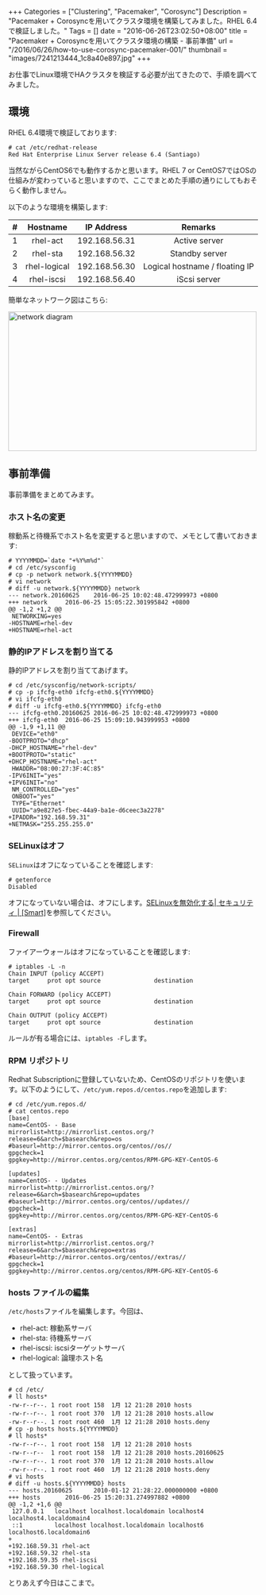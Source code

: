 +++
Categories = ["Clustering", "Pacemaker", "Corosync"]
Description = "Pacemaker + Corosyncを用いてクラスタ環境を構築してみました。RHEL 6.4で検証しました。"
Tags = []
date = "2016-06-26T23:02:50+08:00"
title = "Pacemaker + Corosyncを用いてクラスタ環境の構築 - 事前準備"
url = "/2016/06/26/how-to-use-corosync-pacemaker-001/"
thumbnail = "images/7241213444_1c8a40e897.jpg"
+++

お仕事でLinux環境でHAクラスタを検証する必要が出てきたので、手順を調べてみました。

## 環境
RHEL 6.4環境で検証しております:

```
# cat /etc/redhat-release
Red Hat Enterprise Linux Server release 6.4 (Santiago)
```

当然ながらCentOS6でも動作するかと思います。RHEL 7 or CentOS7ではOSの仕組みが変わっていると思いますので、ここでまとめた手順の通りにしてもおそらく動作しません。

以下のような環境を構築します:

| # | Hostname | IP Address | Remarks |
|:-:|:--------:|:----------:|:-------:|
| 1 | rhel-act | 192.168.56.31 | Active server |
| 2 | rhel-sta | 192.168.56.32 | Standby server |
| 3 | rhel-logical | 192.168.56.30 | Logical hostname / floating IP |
| 4 | rhel-iscsi | 192.168.56.40 | iScsi server |

簡単なネットワーク図はこちら:

<a data-flickr-embed="true"  href="https://www.flickr.com/photos/42332031@N02/27578460773/in/dateposted/" title="network diagram"><img src="https://c6.staticflickr.com/8/7307/27578460773_d917becbf9.jpg" width="500" height="281" alt="network diagram"></a><script async src="//embedr.flickr.com/assets/client-code.js" charset="utf-8"></script>

## 事前準備
事前準備をまとめてみます。

### ホスト名の変更
稼動系と待機系でホスト名を変更すると思いますので、メモとして書いておきます:

```
# YYYYMMDD=`date "+%Y%m%d"`
# cd /etc/sysconfig
# cp -p network network.${YYYYMMDD}
# vi network
# diff -u network.${YYYYMMDD} network
--- network.20160625    2016-06-25 10:02:48.472999973 +0800
+++ network     2016-06-25 15:05:22.301995842 +0800
@@ -1,2 +1,2 @@
 NETWORKING=yes
-HOSTNAME=rhel-dev
+HOSTNAME=rhel-act
```

### 静的IPアドレスを割り当てる
静的IPアドレスを割り当ててあげます。

```
# cd /etc/sysconfig/network-scripts/
# cp -p ifcfg-eth0 ifcfg-eth0.${YYYYMMDD}
# vi ifcfg-eth0
# diff -u ifcfg-eth0.${YYYYMMDD} ifcfg-eth0
--- ifcfg-eth0.20160625 2016-06-25 10:02:48.472999973 +0800
+++ ifcfg-eth0  2016-06-25 15:09:10.943999953 +0800
@@ -1,9 +1,11 @@
 DEVICE="eth0"
-BOOTPROTO="dhcp"
-DHCP_HOSTNAME="rhel-dev"
+BOOTPROTO="static"
+DHCP_HOSTNAME="rhel-act"
 HWADDR="08:00:27:3F:4C:85"
-IPV6INIT="yes"
+IPV6INIT="no"
 NM_CONTROLLED="yes"
 ONBOOT="yes"
 TYPE="Ethernet"
 UUID="a9e827e5-fbec-44a9-ba1e-d6ceec3a2278"
+IPADDR="192.168.59.31"
+NETMASK="255.255.255.0"
```
### SELinuxはオフ
`SELinux`はオフになっていることを確認します:

```
# getenforce
Disabled
```

オフになっていない場合は、オフにします。[SELinuxを無効化する| セキュリティ | [Smart]](http://rfs.jp/server/security/selinux01.html)を参照してください。

### Firewall
ファイアーウォールはオフになっていることを確認します:

```
# iptables -L -n
Chain INPUT (policy ACCEPT)
target     prot opt source               destination

Chain FORWARD (policy ACCEPT)
target     prot opt source               destination

Chain OUTPUT (policy ACCEPT)
target     prot opt source               destination
```

ルールが有る場合には、`iptables -F`します。

### RPM リポジトリ
Redhat Subscriptionに登録していないため、CentOSのリポジトリを使います。以下のようにして、`/etc/yum.repos.d/centos.repo`を追加します:

```
# cd /etc/yum.repos.d/
# cat centos.repo
[base]
name=CentOS- - Base
mirrorlist=http://mirrorlist.centos.org/?release=6&arch=$basearch&repo=os
#baseurl=http://mirror.centos.org/centos//os//
gpgcheck=1
gpgkey=http://mirror.centos.org/centos/RPM-GPG-KEY-CentOS-6

[updates]
name=CentOS- - Updates
mirrorlist=http://mirrorlist.centos.org/?release=6&arch=$basearch&repo=updates
#baseurl=http://mirror.centos.org/centos//updates//
gpgcheck=1
gpgkey=http://mirror.centos.org/centos/RPM-GPG-KEY-CentOS-6

[extras]
name=CentOS- - Extras
mirrorlist=http://mirrorlist.centos.org/?release=6&arch=$basearch&repo=extras
#baseurl=http://mirror.centos.org/centos//extras//
gpgcheck=1
gpgkey=http://mirror.centos.org/centos/RPM-GPG-KEY-CentOS-6
```

### hosts ファイルの編集
`/etc/hosts`ファイルを編集します。今回は、

- rhel-act: 稼動系サーバ
- rhel-sta: 待機系サーバ
- rhel-iscsi: iscsiターゲットサーバ
- rhel-logical: 論理ホスト名

として扱っています。

```
# cd /etc/
# ll hosts*
-rw-r--r--. 1 root root 158  1月 12 21:28 2010 hosts
-rw-r--r--. 1 root root 370  1月 12 21:28 2010 hosts.allow
-rw-r--r--. 1 root root 460  1月 12 21:28 2010 hosts.deny
# cp -p hosts hosts.${YYYYMMDD}
# ll hosts*
-rw-r--r--. 1 root root 158  1月 12 21:28 2010 hosts
-rw-r--r--  1 root root 158  1月 12 21:28 2010 hosts.20160625
-rw-r--r--. 1 root root 370  1月 12 21:28 2010 hosts.allow
-rw-r--r--. 1 root root 460  1月 12 21:28 2010 hosts.deny
# vi hosts
# diff -u hosts.${YYYYMMDD} hosts
--- hosts.20160625      2010-01-12 21:28:22.000000000 +0800
+++ hosts       2016-06-25 15:20:31.274997882 +0800
@@ -1,2 +1,6 @@
 127.0.0.1   localhost localhost.localdomain localhost4 localhost4.localdomain4
 ::1         localhost localhost.localdomain localhost6 localhost6.localdomain6
+
+192.168.59.31 rhel-act
+192.168.59.32 rhel-sta
+192.168.59.35 rhel-iscsi
+192.168.59.30 rhel-logical
```

とりあえず今日はここまで。
